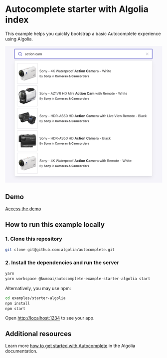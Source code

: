 # Autocomplete starter with Algolia index

This example helps you quickly bootstrap a basic Autocomplete experience using Algolia.

<p align="center"><img src="capture.jpg" alt="A capture of the Autocomplete with Algolia" /></p>

## Demo

[Access the demo](https://codesandbox.io/s/github/algolia/autocomplete/tree/next/examples/starter-algolia)

## How to run this example locally

### 1. Clone this repository

```sh
git clone git@github.com:algolia/autocomplete.git
```

### 2. Install the dependencies and run the server

```sh
yarn
yarn workspace @kumoai/autocomplete-example-starter-algolia start
```

Alternatively, you may use npm:

```sh
cd examples/starter-algolia
npm install
npm start
```

Open <http://localhost:1234> to see your app.

## Additional resources
Learn more [how to get started with Autocomplete](https://www.algolia.com/doc/ui-libraries/autocomplete/introduction/getting-started/) in the Algolia documentation.

